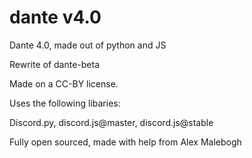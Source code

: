# dante v4.0
Dante 4.0, made out of python and JS

Rewrite of dante-beta

Made on a CC-BY license.

Uses the following libaries: 

Discord.py, discord.js@master, discord.js@stable

Fully open sourced, made with help from Alex Malebogh
